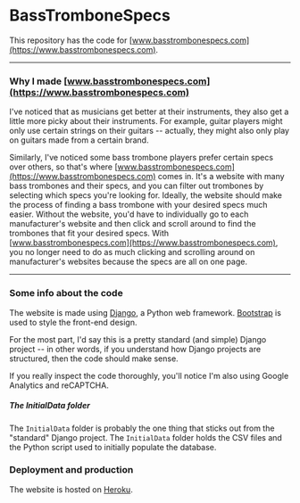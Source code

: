 # BassTromboneSpecs
This repository has the code for [www.basstrombonespecs.com](https://www.basstrombonespecs.com).

---

### Why I made [www.basstrombonespecs.com](https://www.basstrombonespecs.com)
I've noticed that as musicians get better at their instruments, they also get a little more picky about their instruments.
For example, guitar players might only use certain strings on their guitars -- actually, they might also only play on guitars made from a certain brand.

Similarly, I've noticed some bass trombone players prefer certain specs over others, so that's where [www.basstrombonespecs.com](https://www.basstrombonespecs.com) comes in.
It's a website with many bass trombones and their specs, and you can filter out trombones by selecting which specs you're looking for.
Ideally, the website should make the process of finding a bass trombone with your desired specs much easier.
Without the website, you'd have to individually go to each manufacturer's website and then click and scroll around to find the trombones that fit your desired specs.
With [www.basstrombonespecs.com](https://www.basstrombonespecs.com), you no longer need to do as much clicking and scrolling around on manufacturer's websites because the specs are all on one page.

---

### Some info about the code
The website is made using [Django](https://www.djangoproject.com), a Python web framework.
[Bootstrap](https://getbootstrap.com) is used to style the front-end design.

For the most part, I'd say this is a pretty standard (and simple) Django project -- in other words, if you understand how Django projects are structured, then the code should make sense.

If you really inspect the code thoroughly, you'll notice I'm also using Google Analytics and reCAPTCHA.

##### The InitialData folder
The `InitialData` folder is probably the one thing that sticks out from the "standard" Django project.
The `InitialData` folder holds the CSV files and the Python script used to initially populate the database.

### Deployment and production
The website is hosted on [Heroku](https://www.heroku.com).
